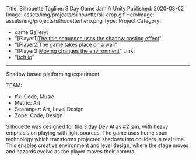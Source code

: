 ﻿Title: Silhouette
Tagline:  3 Day Game Jam // Unity
Published: 2020-08-02
Image: assets/img/projects/silhouette/sil-crop.gif
HeroImage: assets/img/projects/silhouette/hero.png
Type: Project
Category: 
  - game
Gallery:
  - "[Player1][The title sequence uses the shadow casting effect](assets/img/projects/silhouette/title.gif)"
  - "[Player2][The game takes place on a wall](assets/img/projects/silhouette/environment.png)"
  - "[Player3][Moving changes the environment](assets/img/projects/silhouette/movement.gif)"
Link:
  - "[Itch.io](https://metriczero.itch.io/silhouette)"
---
Shadow based platforming experiment.

TEAM:
- tfx: Code, Music
- Metric: Art
- Searanger: Art, Level Design
- Zope: Code, Design

Silhouette was designed for the 3 day Dev Atlas #2 jam, with heavy emphasis on playing with light sources.  The game uses home spun technology which transforms projected shadows into colliders in real time.  This enables creative environment and level design, where the stage moves and hazards evolve as the player moves their camera.

